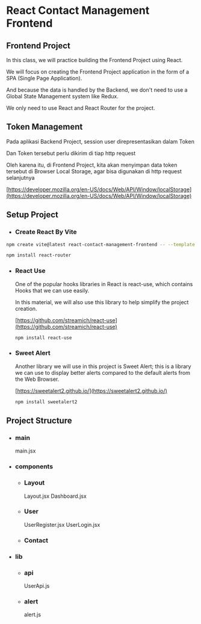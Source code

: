 # React Contact Management Frontend

## Frontend Project

In this class, we will practice building the Frontend Project using React.

We will focus on creating the Frontend Project application in the form of a SPA (Single Page Application).

And because the data is handled by the Backend, we don't need to use a Global State Management system like Redux.

We only need to use React and React Router for the project.

## Token Management

Pada aplikasi Backend Project, session user direpresentasikan dalam Token

Dan Token tersebut perlu dikirim di tiap http request

Oleh karena itu, di Frontend Project, kita akan menyimpan data token tersebut di Browser Local Storage, agar bisa digunakan di http request selanjutnya

[https://developer.mozilla.org/en-US/docs/Web/API/Window/localStorage](https://developer.mozilla.org/en-US/docs/Web/API/Window/localStorage)

## Setup Project

- ### Create React By Vite

```bash
npm create vite@latest react-contact-management-frontend -- --template react

npm install react-router
```

- ### React Use

  One of the popular hooks libraries in React is react-use, which contains Hooks that we can use easily.

  In this material, we will also use this library to help simplify the project creation.

  [https://github.com/streamich/react-use](https://github.com/streamich/react-use)

  ```bash
  npm install react-use
  ```

- ### Sweet Alert

  Another library we will use in this project is Sweet Alert; this is a library we can use to display better alerts compared to the default alerts from the Web Browser.

  [https://sweetalert2.github.io/](https://sweetalert2.github.io/)

  ```bash
  npm install sweetalert2
  ```

## Project Structure

- ### main

  main.jsx

- ### components

  - ### Layout

    Layout.jsx
    Dashboard.jsx

  - ### User

    UserRegister.jsx
    UserLogin.jsx

  - ### Contact

- ### lib

  - ### api

    UserApi.js

  - ### alert

    alert.js
